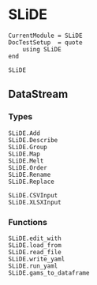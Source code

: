 # SLiDE

```@meta
CurrentModule = SLiDE
DocTestSetup  = quote
    using SLiDE
end
```

```@docs
SLiDE
```

## DataStream

### Types

```@docs
SLiDE.Add
SLiDE.Describe
SLiDE.Group
SLiDE.Map
SLiDE.Melt
SLiDE.Order
SLiDE.Rename
SLiDE.Replace
```

```@docs
SLiDE.CSVInput
SLiDE.XLSXInput
```

### Functions

```@docs
SLiDE.edit_with
SLiDE.load_from
SLiDE.read_file
SLiDE.write_yaml
SLiDE.run_yaml
SLiDE.gams_to_dataframe
```